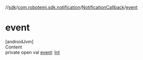 //[sdk](../../../index.md)/[com.robotemi.sdk.notification](../index.md)/[NotificationCallback](index.md)/[event](event.md)



# event  
[androidJvm]  
Content  
private open val [event](event.md): [Int](https://kotlinlang.org/api/latest/jvm/stdlib/kotlin/-int/index.html)  



